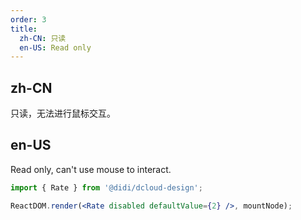 ```yaml
---
order: 3
title:
  zh-CN: 只读
  en-US: Read only
---
```


## zh-CN

只读，无法进行鼠标交互。

## en-US

Read only, can't use mouse to interact.

```jsx
import { Rate } from '@didi/dcloud-design';

ReactDOM.render(<Rate disabled defaultValue={2} />, mountNode);
```
